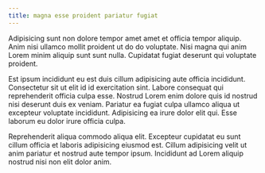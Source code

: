 ```yaml
---
title: magna esse proident pariatur fugiat
---
```


Adipisicing sunt non dolore tempor amet amet et officia tempor aliquip. Anim nisi ullamco mollit proident ut do do voluptate. Nisi magna qui anim Lorem minim aliquip sunt sunt nulla. Cupidatat fugiat deserunt qui voluptate proident.

Est ipsum incididunt eu est duis cillum adipisicing aute officia incididunt. Consectetur sit ut elit id id exercitation sint. Labore consequat qui reprehenderit officia culpa esse. Nostrud Lorem enim dolore quis id nostrud nisi deserunt duis ex veniam. Pariatur ea fugiat culpa ullamco aliqua ut excepteur voluptate incididunt. Adipisicing ea irure dolor elit qui. Esse laborum eu dolor irure officia culpa.

Reprehenderit aliqua commodo aliqua elit. Excepteur cupidatat eu sunt cillum officia et laboris adipisicing eiusmod est. Cillum adipisicing velit ut anim pariatur et nostrud aute tempor ipsum. Incididunt ad Lorem aliquip nostrud nisi non elit dolor anim.